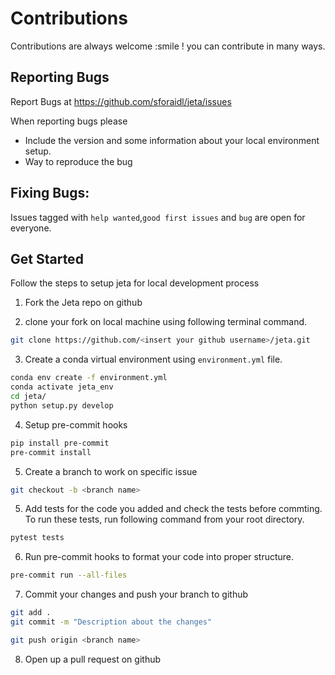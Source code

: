 # Contributions

Contributions are always welcome :smile ! you can contribute in many ways. 

## Reporting Bugs

Report Bugs at https://github.com/sforaidl/jeta/issues

When reporting bugs please 
- Include the version and some information about your local environment setup. 
- Way to reproduce the bug

## Fixing Bugs: 

Issues tagged with `help wanted`,`good first issues` and `bug` are open for everyone.

## Get Started

Follow the steps to setup jeta for local development process

1) Fork the Jeta repo on github

2) clone your fork on local machine using following terminal command. 
```bash
git clone https://github.com/<insert your github username>/jeta.git
```

3) Create a conda virtual environment using `environment.yml` file. 

```bash
conda env create -f environment.yml
conda activate jeta_env
cd jeta/
python setup.py develop
```

4) Setup pre-commit hooks

```bash
pip install pre-commit
pre-commit install
```

5) Create a branch to work on specific issue

```bash 
git checkout -b <branch name>
```

5) Add tests for the code you added and check the tests before commting. To run these tests, run following command from your root directory. 

```bash
pytest tests
```

6) Run pre-commit hooks to format your code into proper structure. 
```bash
pre-commit run --all-files
```

7) Commit your changes and push your branch to github
```bash
git add .
git commit -m "Description about the changes"

git push origin <branch name>
```

8) Open up a pull request on github